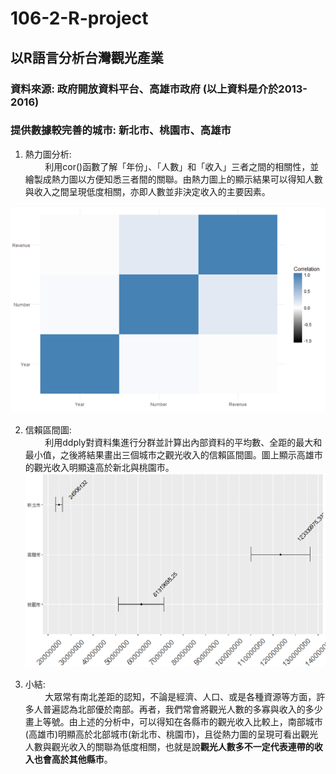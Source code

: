 # 106-2-R-project
## 以R語言分析台灣觀光產業
### 資料來源: 政府開放資料平台、高雄市政府 (以上資料是介於2013-2016)
### 提供數據較完善的城市: 新北市、桃園市、高雄市

1. 熱力圖分析: <br>
&nbsp;&nbsp;&nbsp;&nbsp;&nbsp;&nbsp;&nbsp;&nbsp;利用cor()函數了解「年份」、「人數」和「收入」三者之間的相關性，並繪製成熱力圖以方便知悉三者間的關聯。由熱力圖上的顯示結果可以得知人數與收入之間呈現低度相關，亦即人數並非決定收入的主要因素。
<center>
  
![image](https://github.com/ShangWeiKuo/106-2-R-project/blob/master/%E7%86%B1%E5%8A%9B%E5%9C%96.png)

</center>

2. 信賴區間圖: <br>
&nbsp;&nbsp;&nbsp;&nbsp;&nbsp;&nbsp;&nbsp;&nbsp;利用ddply對資料集進行分群並計算出內部資料的平均數、全距的最大和最小值，之後將結果畫出三個城市之觀光收入的信賴區間圖。圖上顯示高雄市的觀光收入明顯遠高於新北與桃園市。
![image](https://github.com/ShangWeiKuo/106-2-R-project/blob/master/%E4%BF%A1%E8%B3%B4%E5%8D%80%E9%96%93%E5%9C%96.png)

3. 小結: <br>
&nbsp;&nbsp;&nbsp;&nbsp;&nbsp;&nbsp;&nbsp;&nbsp;大眾常有南北差距的認知，不論是經濟、人口、或是各種資源等方面，許多人普遍認為北部優於南部。再者，我們常會將觀光人數的多寡與收入的多少畫上等號。由上述的分析中，可以得知在各縣市的觀光收入比較上，南部城市(高雄市)明顯高於北部城市(新北市、桃園市)，且從熱力圖的呈現可看出觀光人數與觀光收入的關聯為低度相關，也就是說<b>觀光人數多不一定代表連帶的收入也會高於其他縣市</b>。
